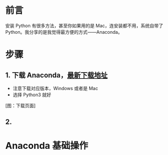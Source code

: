 # 前言

安装 Python 有很多方法，甚至你如果用的是 Mac，连安装都不用，系统自带了 Python。我分享的是我觉得最方便的方式——Anaconda。

# 步骤

## 1. 下载 Anaconda，[最新下载地址](https://www.anaconda.com/distribution/)

- 注意下载对应版本，Windows 或者是 Mac
- 选择 Python3 就好

[图：下载页面]

## 2. 
 
# Anaconda 基础操作